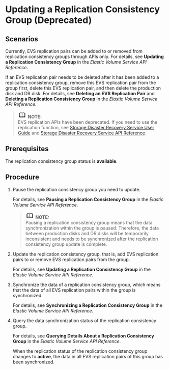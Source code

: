 # Updating a Replication Consistency Group \(Deprecated\)<a name="evs_01_0029"></a>

## Scenarios<a name="section41376901204426"></a>

Currently, EVS replication pairs can be added to or removed from replication consistency groups through APIs only. For details, see  **Updating a Replication Consistency Group**  in the  _Elastic Volume Service API Reference_.

If an EVS replication pair needs to be deleted after it has been added to a replication consistency group, remove this EVS replication pair from the group first, delete this EVS replication pair, and then delete the production disk and DR disk. For details, see  **Deleting an EVS Replication Pair**  and  **Deleting a Replication Consistency Group**  in the  _Elastic Volume Service API Reference_.

>![](public_sys-resources/icon-note.gif) **NOTE:**   
>EVS replication APIs have been deprecated. If you need to use the replication function, see  [Storage Disaster Recovery Service User Guide](https://docs.otc.t-systems.com/en-us/usermanual/sdrs/en-us_topic_0125068221.html)  and  [Storage Disaster Recovery Service API Reference](https://docs.otc.t-systems.com/en-us/api/sdrs/en-us_topic_0108184470.html).  

## Prerequisites<a name="section3033620895717"></a>

The replication consistency group status is  **available**.

## Procedure<a name="section18493003204426"></a>

1.  Pause the replication consistency group you need to update.

    For details, see  **Pausing a Replication Consistency Group**  in the  _Elastic Volume Service API Reference_.

    >![](public_sys-resources/icon-note.gif) **NOTE:**   
    >Pausing a replication consistency group means that the data synchronization within the group is paused. Therefore, the data between production disks and DR disks will be temporarily inconsistent and needs to be synchronized after the replication consistency group update is complete.  

2.  Update the replication consistency group, that is, add EVS replication pairs to or remove EVS replication pairs from the group.

    For details, see  **Updating a Replication Consistency Group**  in the  _Elastic Volume Service API Reference_.

3.  Synchronize the data of a replication consistency group, which means that the data of all EVS replication pairs within the group is synchronized.

    For details, see  **Synchronizing a Replication Consistency Group**  in the  _Elastic Volume Service API Reference_.

4.  Query the data synchronization status of the replication consistency group.

    For details, see  **Querying Details About a Replication Consistency Group**  in the  _Elastic Volume Service API Reference_.

    When the replication status of the replication consistency group changes to  **active**, the data in all EVS replication pairs of this group has been synchronized.


